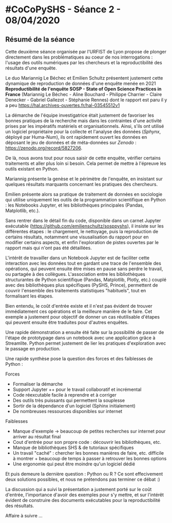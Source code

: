 # #CoCoPySHS - Séance 2 - 08/04/2020

## Résumé de la séance

Cette deuxième séance organisée par l'URFIST de Lyon propose de plonger directement dans les problématiques au coeur de nos interrogations : l'usage des outils numériques par les chercheurs et la reproductibilité des résultats d'une enquête. 

Le duo Mariannig Le Béchec et Emilien Schultz présentent justement cette dynamique de reproduction de données d'une enquête menée en 2021 **Reproductibilité de l'enquête SOSP - State of Open Science Practices in France** (Mariannig Le Béchec - Aline Bouchard - Philippe Charrier - Claire Denecker - Gabriel Gallezot - Stéphanie Rennes) dont le rapport est paru il y a peu https://hal.archives-ouvertes.fr/hal-03545512v1

La démarche de l'équipe investigatrice était justement de favoriser les bonnes pratiques de la recherche mais dans les contraintes d'une activité prises par les impératifs matériels et organisationnels. Ainsi, s'ils ont utilisé un logiciel propriétaire pour la collecte et l'analyse des données (*Sphynx*, déployé par Huma-Num), ils ont rapidement ouvert les données en déposant le jeu de données et de méta-données sur *Zenodo* : https://zenodo.org/record/5827206.

De là, nous avons tout pour nous saisir de cette enquête, vérifier certains traitements et aller plus loin si besoin. Cela permet de mettre à l'épreuve les outils existant en Python.

Mariannig présente la genèse et le périmètre de l'enquête, en insistant sur quelques résultats marquants concernant les pratiques des chercheurs.

Emilien présente alors sa pratique de traitement de données en sociologie qui utilise uniquement les outils de la programmation scientifique en Python : les Notebooks Jupyter, et les bibliothèques principales (Pandas, Matplotlib, etc.).

Sans rentrer dans le détail fin du code, disponible dans un carnet Jupyter exécutable (https://github.com/emilienschultz/sosppyshs), il insiste sur les différentes étapes : le chargement, le nettoyage, puis la reproduction de certains résultats, notamment une visusalisation du rapport pour en modifier certains aspects, et enfin l'exploration de pistes ouvertes par le rapport mais qui n'ont pas été détaillées.

L'intérêt de travailler dans un Notebook Jupyter est de faciliter cette interaction avec les données tout en gardant une trace de l'ensemble des opérations, qui peuvent ensuite être mises en pause sans perdre le travail, ou partagée à des collègues. L'association entre les bibliothèques structurantes de Python scientifique (Pandas, Matplotlib, Plotly, etc.) couplé avec des bibliothèques plus spécifiques (PySHS, Prince), permettent de couvrir l'ensemble des traitements statistiques "habituels", tout en formalisant les étapes.

Bien entendu, le coût d'entrée existe et il n'est pas évident de trouver immédiatement ces opérations et la meilleure manière de le faire. Cet exemple a justement pour objectif de donner un cas réutilisable d'étapes qui peuvent ensuite être traduites pour d'autres enquêtes.

Une rapide démonstration a ensuite été faite sur la possibilité de passer de l'étape de prototypage dans un notebook avec une application grâce à Streamlite. Python permet justement de lier les pratiques d'exploration avec le passage en production.

Une rapide synthèse pose la question des forces et des faiblesses de Python :

Forces

- Formaliser la démarche
- Support Jupyter ++ pour le travail collaboratif et incrémental
- Code réexcutable facile à reprendre et à corriger
- Des outils très puissants qui permettent la souplesse
- Sortir de la dépendance d'un logiciel (Sphinx initialement)
- De nombreuses ressources disponibles sur internet

Faiblesses

- Manque d'exemple -> beaucoup de petites recherches sur internet pour arriver au résultat final
- Cout d'entrée pour son propre code : découvrir les bibliothèques, etc.
- Manque de bibliothèques SHS & de tutoriaux spécifiques
- Un travail "caché" : chercher les bonnes manières de faire, etc. difficile à montrer + beaucoup de temps à passer à retrouver les bonnes options
- Une ergonomie qui peut être moindre qu'un logiciel dédié


Et puis demeure la dernière question : Python ou R ? Ce sont effecivement deux solutions possibles, et nous ne prétendons pas terminer ce débat :)

La discussion qui a suivi la présentation a justement porté sur le coût d'entrée, l'importance d'avoir des exemples pour s'y mettre, et sur l'intérêt évident de construire des documents exécutables pour la reproductibilité des résultats.

Affaire à suivre ...